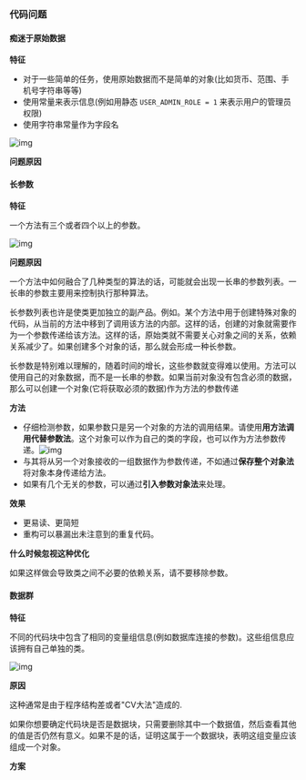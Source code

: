 ### 代码问题

#### 痴迷于原始数据

**特征**

* 对于一些简单的任务，使用原始数据而不是简单的对象(比如货币、范围、手机号字符串等等)
* 使用常量来表示信息(例如用静态 `USER_ADMIN_ROLE = 1` 来表示用户的管理员权限)
* 使用字符串常量作为字段名

![img](https://sourcemaking.com/images/refactoring-illustrations/2x/primitive-obsession-1.png)

**问题原因**





#### 长参数

**特征**

一个方法有三个或者四个以上的参数。

![img](https://sourcemaking.com/images/refactoring-illustrations/2x/long-parameter-list-1.png)

**问题原因**

一个方法中如何融合了几种类型的算法的话，可能就会出现一长串的参数列表。一长串的参数主要用来控制执行那种算法。

长参数列表也许是使类更加独立的副产品。例如。某个方法中用于创建特殊对象的代码，从当前的方法中移到了调用该方法的内部。这样的话，创建的对象就需要作为一个参数传递给该方法。这样的话，原始类就不需要关心对象之间的关系，依赖关系减少了。如果创建多个对象的话，那么就会形成一种长参数。

长参数是特别难以理解的，随着时间的增长，这些参数就变得难以使用。方法可以使用自己的对象数据，而不是一长串的参数。如果当前对象没有包含必须的数据，那么可以创建一个对象(它将获取必须的数据)作为方法的参数传递

**方法**

* 仔细检测参数，如果参数只是另一个对象的方法的调用结果。请使用**用方法调用代替参数法**。这个对象可以作为自己的类的字段，也可以作为方法参数传递。![img](https://sourcemaking.com/images/refactoring-illustrations/2x/long-parameter-list-2.png)
* 与其将从另一个对象接收的一组数据作为参数传递，不如通过**保存整个对象法**将对象本身传递给方法。
* 如果有几个无关的参数，可以通过**引入参数对象法**来处理。

**效果**

* 更易读、更简短
* 重构可以暴漏出未注意到的重复代码。

**什么时候忽视这种优化**

如果这样做会导致类之间不必要的依赖关系，请不要移除参数。

#### 数据群

**特征**

不同的代码块中包含了相同的变量组信息(例如数据库连接的参数)。这些组信息应该拥有自己单独的类。

![img](https://sourcemaking.com/images/refactoring-illustrations/data-clumps-1.png)

**原因**

这种通常是由于程序结构差或者"CV大法"造成的.

如果你想要确定代码块是否是数据块，只需要删除其中一个数据值，然后查看其他的值是否仍然有意义。如果不是的话，证明这属于一个数据块，表明这组变量应该组成一个对象。

**方案**